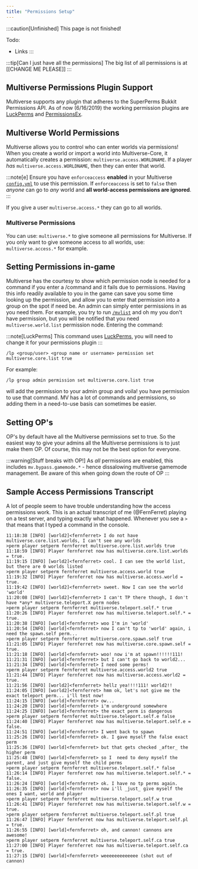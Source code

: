 ```yaml
---
title: "Permissions Setup"
---
```


:::caution[Unfinished]
This page is not finished!

Todo:
 - Links
:::

:::tip[Can I just have all the permissions]
The big list of all permissions is at [[CHANGE ME PLEASE]]
:::

## Multiverse Permissions Plugin Support
Multiverse supports any plugin that adheres to the SuperPerms Bukkit Permissions API. As of now (6/16/2019) the working permission plugins are [LuckPerms](https://www.spigotmc.org/resources/luckperms-an-advanced-permissions-plugin.28140/) and [PermissionsEx](https://dev.bukkit.org/projects/permissionsEx).

## Multiverse World Permissions
Multiverse allows you to control who can enter worlds via permissions! When you create a world or import a world into Multiverse-Core, it automatically creates a permission: `multiverse.access.WORLDNAME`. If a player _has_ `multiverse.access.WORLDNAME`, then they can enter that world.

:::note[e]
Ensure you have `enforceaccess` **enabled** in your Multiverse [`config.yml`](https://github.com/Multiverse/Multiverse-Core/wiki/config.yml) to use this permission. If `enforceaccess` is set to `false` then *anyone* can go to *any* world and **all world-access permissions are ignored**.
:::

If you give a user `multiverse.access.*` they can go to all worlds.

### Multiverse Permissions
You can use: `multiverse.*` to give someone all permissions for Multiverse. If you only want to give someone access to all worlds, use: `multiverse.access.*` for example.

## Setting Permissions in-game
Multiverse has the courtesy to show which permission node is needed for a command if you enter a /command and it fails due to permissions. Having this info readily available to you in the game can save you some time looking up the permission, and allow you to enter that permission into a group on the spot if need be. An admin can simply enter permissions in as you need them. For example, you try to run [`/mvlist`](https://github.com/Multiverse/Multiverse-Core/wiki/Command-Reference#list-command) and oh my you don't have permission, but you will be notified that you need `multiverse.world.list` permission node. Entering the command:

:::note[LuckPerms]
This command uses [LuckPerms](https://luckperms.net/), you will need to change it for your permissions plugin
:::
```
/lp <group/user> <group name or username> permission set multiverse.core.list true
```
For example:
```
/lp group admin permission set multiverse.core.list true
```
will add the permission to your admin group and voila! you have permission to use that command. MV has a lot of commands and permissions, so adding them in a need-to-use basis can sometimes be easier.

## Setting OP's
OP's by default have all the Multiverse permissions set to true. So the easiest way to give your admins all the Multiverse permissions is to just make them OP. Of course, this may not be the best option for everyone.

:::warning[Stuff breaks with OP!]
As *all* permissions are enabled, this includes `mv.bypass.gamemode.*` - hence dissalowing multiverse gamemode management. Be aware of this when going down the route of OP
:::

## Sample Access Permissions Transcript
A lot of people seem to have trouble understanding how the access permissions work. This is an actual transcript of me (@FernFerret) playing on a test server, and typing exactly what happened. Whenever you see a `>` that means that I typed a command in the console.

```
11:18:38 [INFO] [world2]<fernferret> I do not have multiverse.core.list.worlds, I can't see any worlds
>perm player setperm fernferret multiverse.core.list.worlds true
11:18:59 [INFO] Player fernferret now has multiverse.core.list.worlds = true.
11:19:15 [INFO] [world2]<fernferret> cool. I can see the world list, but there are 0 worlds listed
>perm player setperm fernferret multiverse.access.world true    
11:19:32 [INFO] Player fernferret now has multiverse.access.world = true.
11:19:42 [INFO] [world2]<fernferret> sweet. Now I can see the world 'world'
11:20:08 [INFO] [world2]<fernferret> I can't TP there though, I don't have *any* multiverse.teleport.X perm nodes
>perm player setperm fernferret multiverse.teleport.self.* true 
11:20:26 [INFO] Player fernferret now has multiverse.teleport.self.* = true.
11:20:38 [INFO] [world]<fernferret> woo I'm in 'world'
11:20:54 [INFO] [world]<fernferret> now I can't tp to 'world' again, i need the spawn.self perm...
>perm player setperm fernferret multiverse.core.spawn.self true
11:21:05 [INFO] Player fernferret now has multiverse.core.spawn.self = true.
11:21:18 [INFO] [world]<fernferret> woo! now i'm at spawn!!!!!!111!
11:21:31 [INFO] [world]<fernferret> but I can't go back to world2...
11:21:34 [INFO] [world]<fernferret> I need some perms!
>perm player setperm fernferret multiverse.access.world2 true  
11:21:44 [INFO] Player fernferret now has multiverse.access.world2 = true.
11:21:56 [INFO] [world2]<fernferret> hellz yea!!!!111! world2!!
11:24:05 [INFO] [world2]<fernferret> hmm ok, let's not give me the exact teleport perm... i'll test now!
11:24:15 [INFO] [world]<fernferret> ow...
11:24:20 [INFO] [world]<fernferret> i'm underground somewhere
11:24:25 [INFO] [world]<fernferret> the exact perm is dangerous
>perm player setperm fernferret multiverse.teleport.self.e false
11:24:40 [INFO] Player fernferret now has multiverse.teleport.self.e = false.
11:24:51 [INFO] [world]<fernferret> I went back to spawn
11:25:26 [INFO] [world]<fernferret> ok. I gave myself the false exact perm
11:25:36 [INFO] [world]<fernferret> but that gets checked _after_ the higher perm
11:25:48 [INFO] [world]<fernferret> so I  need to deny myself the parent, and just give myself the child perms
>perm player setperm fernferret multiverse.teleport.self.* false
11:26:14 [INFO] Player fernferret now has multiverse.teleport.self.* = false.
11:26:24 [INFO] [world]<fernferret> ok. I have no tp perms again.
11:26:35 [INFO] [world]<fernferret> now i'll _just_ give myself the ones I want, world and player
>perm player setperm fernferret multiverse.teleport.self.w true 
11:26:41 [INFO] Player fernferret now has multiverse.teleport.self.w = true.
>perm player setperm fernferret multiverse.teleport.self.pl true
11:26:47 [INFO] Player fernferret now has multiverse.teleport.self.pl = true.
11:26:55 [INFO] [world]<fernferret> oh, and cannon! cannons are awesome!
>perm player setperm fernferret multiverse.teleport.self.ca true
11:27:00 [INFO] Player fernferret now has multiverse.teleport.self.ca = true.
11:27:15 [INFO] [world]<fernferret> weeeeeeeeeeeee (shot out of cannon)
```